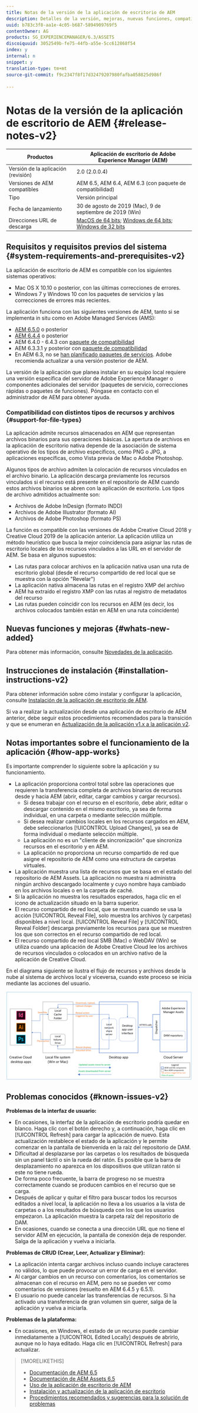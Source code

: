 ```yaml
---
title: Notas de la versión de la aplicación de escritorio de AEM
description: Detalles de la versión, mejoras, nuevas funciones, compatibilidad y vínculos de descarga para la aplicación de escritorio de AEM.
uuid: b783c3f8-aa1e-4c05-b687-5894909769f5
contentOwner: AG
products: SG_EXPERIENCEMANAGER/6.3/ASSETS
discoiquuid: 3052549b-fe75-44fb-a55e-5cc612868f54
index: y
internal: n
snippet: y
translation-type: tm+mt
source-git-commit: f9c2347f8f17d32479207980fafba058825d986f

---
```



# Notas de la versión de la aplicación de escritorio de AEM {#release-notes-v2}

| Productos | Aplicación de escritorio de Adobe Experience Manager (AEM) |
|---------------|--------------------------------------------------------------------|
| Versión de la aplicación (revisión) | 2.0 (2.0.0.4) |
| Versiones de AEM compatibles | AEM 6.5, AEM 6.4, AEM 6.3 (con paquete de compatibilidad) |
| Tipo | Versión principal |
| Fecha de lanzamiento | 30 de agosto de 2019 (Mac), 9 de septiembre de 2019 (Win) |
| Direcciones URL de descarga | [MacOS de 64 bits](https://download.macromedia.com/aem-assets-companion-app/aem-desktop-osx-2.0.0.4.dmg); [Windows de 64 bits](https://download.macromedia.com/aem-assets-companion-app/aem-desktop-win64-2.0.0.4.exe); [Windows de 32 bits](https://download.macromedia.com/aem-assets-companion-app/aem-desktop-win32-2.0.0.4.exe) |

## Requisitos y requisitos previos del sistema {#system-requirements-and-prerequisites-v2}

La aplicación de escritorio de AEM es compatible con los siguientes sistemas operativos:

* Mac OS X 10.10 o posterior, con las últimas correcciones de errores.
* Windows 7 y Windows 10 con los paquetes de servicios y las correcciones de errores más recientes.

La aplicación funciona con las siguientes versiones de AEM, tanto si se implementa in situ como en Adobe Managed Services (AMS):

* [AEM 6.5.0](https://helpx.adobe.com/experience-manager/6-5/release-notes.html) o posterior
* [AEM 6.4.4](https://helpx.adobe.com/experience-manager/6-4/release-notes/sp-release-notes.html) o posterior
* AEM 6.4.0 - 6.4.3 con [paquete de compatibilidad](https://www.adobeaemcloud.com/content/marketplace/marketplaceProxy.html?packagePath=/content/companies/public/adobe/packages/cq640/featurepack/adobe-asset-link-support)
* AEM 6.3.3.1 y posterior con [paquete de compatibilidad](https://www.adobeaemcloud.com/content/marketplace/marketplaceProxy.html?packagePath=/content/companies/public/adobe/packages/cq640/featurepack/adobe-asset-link-support)
* En AEM 6.3, no se [han planificado paquetes de servicios](https://helpx.adobe.com/experience-manager/maintenance-releases-roadmap.html). Adobe recomienda actualizar a una versión posterior de AEM.

La versión de la aplicación que planea instalar en su equipo local requiere una versión específica del servidor de Adobe Experience Manager o componentes adicionales del servidor (paquetes de servicio, correcciones rápidas o paquetes de funciones). Póngase en contacto con el administrador de AEM para obtener ayuda.

### Compatibilidad con distintos tipos de recursos y archivos {#support-for-file-types}

La aplicación admite recursos almacenados en AEM que representan archivos binarios para sus operaciones básicas. La apertura de archivos en la aplicación de escritorio nativa depende de la asociación de sistema operativo de los tipos de archivo específicos, como PNG o JPG, a aplicaciones específicas, como Vista previa de Mac o Adobe Photoshop.

Algunos tipos de archivo admiten la colocación de recursos vinculados en el archivo binario. La aplicación descarga previamente los recursos vinculados si el recurso está presente en el repositorio de AEM cuando estos archivos binarios se abren con la aplicación de escritorio. Los tipos de archivo admitidos actualmente son:

* Archivos de Adobe InDesign (formato INDD)
* Archivos de Adobe Illustrator (formato AI)
* Archivos de Adobe Photoshop (formato PS)

La función es compatible con las versiones de Adobe Creative Cloud 2018 y Creative Cloud 2019 de la aplicación anterior. La aplicación utiliza un método heurístico que busca la mejor coincidencia para asignar las rutas de escritorio locales de los recursos vinculados a las URL en el servidor de AEM. Se basa en algunos supuestos:

* Las rutas para colocar archivos en la aplicación nativa usan una ruta de escritorio global (desde el recurso compartido de red local que se muestra con la opción "Revelar")
* La aplicación nativa almacena las rutas en el registro XMP del archivo
* AEM ha extraído el registro XMP con las rutas al registro de metadatos del recurso
* Las rutas pueden coincidir con los recursos en AEM (es decir, los archivos colocados también están en AEM en una ruta coincidente)

## Nuevas funciones y mejoras {#whats-new-added}

Para obtener más información, consulte [Novedades de la aplicación](introduction.md#whats-new-v2).

## Instrucciones de instalación {#installation-instructions-v2}

Para obtener información sobre cómo instalar y configurar la aplicación, consulte [Instalación de la aplicación de escritorio de AEM](install-upgrade.md).

Si va a realizar la actualización desde una aplicación de escritorio de AEM anterior, debe seguir estos procedimientos recomendados para la transición y que se enumeran en [Actualización de la aplicación v1.x a la aplicación v2](install-upgrade.md#upgrade-from-previous-version).

## Notas importantes sobre el funcionamiento de la aplicación {#how-app-works}

Es importante comprender lo siguiente sobre la aplicación y su funcionamiento.

* La aplicación proporciona control total sobre las operaciones que requieren la transferencia completa de archivos binarios de recursos desde y hacia AEM (abrir, editar, cargar cambios y cargar recursos).
   * Si desea trabajar con el recurso en el escritorio, debe abrir, editar o descargar contenido en el mismo escritorio, ya sea de forma individual, en una carpeta o mediante selección múltiple.
   * Si desea realizar cambios locales en los recursos cargados en AEM, debe seleccionarlos [!UICONTROL Upload Changes], ya sea de forma individual o mediante selección múltiple.
   * La aplicación no es un "cliente de sincronización" que sincroniza recursos en el escritorio y en AEM.
   * La aplicación no proporciona un recurso compartido de red que asigne el repositorio de AEM como una estructura de carpetas virtuales.
* La aplicación muestra una lista de recursos que se basa en el estado del repositorio de AEM Assets. La aplicación no muestra ni administra ningún archivo descargado localmente y cuyo nombre haya cambiado en los archivos locales o en la carpeta de caché.
* Si la aplicación no muestra los resultados esperados, haga clic en el icono de actualización situado en la barra superior.
* El recurso compartido de red local, que se muestra cuando se usa la acción [!UICONTROL Reveal File], solo muestra los archivos (y carpetas) disponibles a nivel local. [!UICONTROL Reveal File] y [!UICONTROL Reveal Folder] descarga previamente los recursos para que se muestren los que son correctos en el recurso compartido de red local.
* El recurso compartido de red local SMB (Mac) o WebDAV (Win) se utiliza cuando una aplicación de Adobe Creative Cloud lee los archivos de recursos vinculados o colocados en un archivo nativo de la aplicación de Creative Cloud.

En el diagrama siguiente se ilustra el flujo de recursos y archivos desde la nube al sistema de archivos local y viceversa, cuando este proceso se inicia mediante las acciones del usuario.

![Flujo de recursos desde el servidor de AEM a las aplicaciones de escritorio nativas a través de la aplicación de escritorio](assets/da20_flow_diagram.png)

## Problemas conocidos {#known-issues-v2}

**Problemas de la interfaz de usuario:**
* En ocasiones, la interfaz de la aplicación de escritorio podría quedar en blanco. Haga clic con el botón derecho y, a continuación, haga clic en [!UICONTROL Refresh] para cargar la aplicación de nuevo. Esta actualización restablece el estado de la aplicación y le permite comenzar en la pantalla de bienvenida en la raíz del repositorio de DAM. <!-- CQ-4270267 -->
* Dificultad al desplazarse por las carpetas o los resultados de búsqueda sin un panel táctil o sin la rueda del ratón. Es posible que la barra de desplazamiento no aparezca en los dispositivos que utilizan ratón si este no tiene rueda. <!-- CQ-4269947 -->
* De forma poco frecuente, la barra de progreso no se muestra correctamente cuando se producen cambios en el recurso que se carga.
* Después de aplicar y quitar el filtro para buscar todos los recursos editados a nivel local, la aplicación no lleva a los usuarios a la vista de carpetas o a los resultados de búsqueda con los que los usuarios empezaron. La aplicación muestra la carpeta raíz del repositorio de DAM.
* En ocasiones, cuando se conecta a una dirección URL que no tiene el servidor AEM en ejecución, la pantalla de conexión deja de responder. Salga de la aplicación y vuelva a iniciarla.

**Problemas de CRUD (Crear, Leer, Actualizar y Eliminar):**
* La aplicación intenta cargar archivos incluso cuando incluye caracteres no válidos, lo que puede provocar un error de carga en el servidor. <!-- CQ-4273652 -->
* Al cargar cambios en un recurso con comentarios, los comentarios se almacenan con el recurso en AEM, pero no se pueden ver como comentarios de versiones (resuelto en AEM 6.4.5 y 6.5.1). <!-- CQ-4268990 -->
* El usuario no puede cancelar las transferencias de recursos. Si ha activado una transferencia de gran volumen sin querer, salga de la aplicación y vuelva a iniciarla. <!-- CQ-4278940 -->

**Problemas de la plataforma:**
* En ocasiones, en Windows, el estado de un recurso puede cambiar inmediatamente a [!UICONTROL Edited Locally] después de abrirlo, aunque no lo haya editado. Haga clic en [!UICONTROL Refresh] para actualizar.

>[!MORELIKETHIS]
>
>* [Documentación de AEM 6.5](https://helpx.adobe.com/support/experience-manager/6-5.html)
>* [Documentación de AEM Assets 6.5](https://docs.adobe.com/content/help/en/experience-manager-64/assets/home.html)
>* [Uso de la aplicación de escritorio de AEM](using.md)
>* [Instalación y actualización de la aplicación de escritorio](install-upgrade.md)
>* [Procedimientos recomendados y sugerencias para la solución de problemas](troubleshoot.md)

